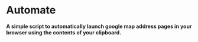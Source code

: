 # Automate
__A simple script to automatically launch google map address pages in your browser using the contents of your clipboard.__